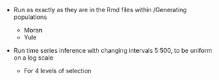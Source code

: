* Run as exactly as they are in the Rmd files within /Generating populations
  * Moran
  * Yule

* Run time series inference with changing intervals 5:500, to be uniform on a log scale
  * For 4 levels of selection